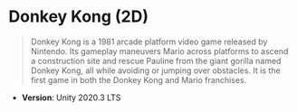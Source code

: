 # Donkey Kong (2D)

> Donkey Kong is a 1981 arcade platform video game released by Nintendo. Its gameplay maneuvers Mario across platforms to ascend a construction site and rescue Pauline from the giant gorilla named Donkey Kong, all while avoiding or jumping over obstacles. It is the first game in both the Donkey Kong and Mario franchises.

- **Version**: Unity 2020.3 LTS
